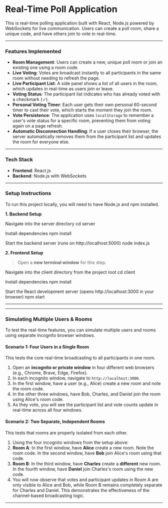 # Real-Time Poll Application

This is real-time polling application built with React, Node.js powered by WebSockets for live communication. Users can create a poll room, share a unique code, and have others join to vote in real-time.

---

### Features Implemented

*   **Room Management**: Users can create a new, unique poll room or join an existing one using a room code.
*   **Live Voting**: Votes are broadcast instantly to all participants in the same room without needing to refresh the page.
*   **Live Participant List**: A side panel shows a list of all users in the room, which updates in real-time as users join or leave.
*   **Voting Status**: The participant list indicates who has already voted with a checkmark (✓).
*   **Personal Voting Timer**: Each user gets their own personal 60-second timer to cast their vote, which starts the moment they join the room.
*   **Vote Persistence**: The application uses `localStorage` to remember a user's vote status for a specific room, preventing them from voting again on a page refresh.
*   **Automatic Disconnection Handling**: If a user closes their browser, the server automatically removes them from the participant list and updates the room for everyone else.


---

### Tech Stack

*   **Frontend**: React.js
*   **Backend**: Node.js with WebSockets


---

### Setup Instructions

To run this project locally, you will need to have Node.js and npm installed.

**1. Backend Setup**

Navigate into the server directory
cd server

Install dependencies
npm install

Start the backend server (runs on http://localhost:5000)
node index.js


**2. Frontend Setup**
> Open a **new terminal window** for this step.

Navigate into the client directory from the project root
cd client

Install dependencies
npm install

Start the React development server (opens http://localhost:3000 in your browser)
npm start


---


---

### Simulating Multiple Users & Rooms

To test the real-time features, you can simulate multiple users and rooms using separate incognito browser windows.

#### Scenario 1: Four Users in a Single Room

This tests the core real-time broadcasting to all participants in one room.

1.  Open an **incognito or private window** in four different web browsers (e.g., Chrome, Brave, Edge, Firefox).
2.  In each incognito window, navigate to `http://localhost:3000`.
3.  In the first window, have a user (e.g., Alice) create a new room and note the room code.
4.  In the other three windows, have Bob, Charles, and Daniel join the room using Alice's room code.
5.  As they vote, you will see the participant list and vote counts update in real-time across all four windows.

#### Scenario 2: Two Separate, Independent Rooms

This tests that rooms are properly isolated from each other.

1.  Using the four incognito windows from the setup above:
2.  **Room A**: In the first window, have **Alice** create a new room. Note the room code. In the second window, have **Bob** join Alice's room using that code.
3.  **Room B**: In the third window, have **Charles** create a **different** new room. In the fourth window, have **Daniel** join Charles's room using the new code.
4.  You will now observe that votes and participant updates in Room A are only visible to Alice and Bob, while Room B remains completely separate for Charles and Daniel. This demonstrates the effectiveness of the channel-based broadcasting logic.

---




